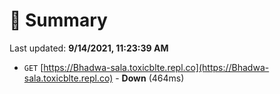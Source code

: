 # 📖 Summary
Last updated: **9/14/2021, 11:23:39 AM**

- `GET` [https://Bhadwa-sala.toxicblte.repl.co](https://Bhadwa-sala.toxicblte.repl.co) - **Down** (464ms)
